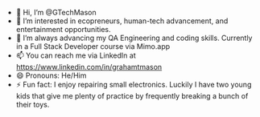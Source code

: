 - 👋 Hi, I’m @GTechMason
- 👀 I’m interested in ecopreneurs, human-tech advancement, and entertainment opportunities.
- 🌱 I’m always advancing my QA Engineering and coding skills. Currently in a Full Stack Developer course via Mimo.app
- 📫 You can reach me via LinkedIn at https://www.linkedin.com/in/grahamtmason
- 😄 Pronouns: He/Him
- ⚡ Fun fact: I enjoy repairing small electronics. Luckily I have two young kids that give me plenty of practice by frequently breaking a bunch of their toys.
